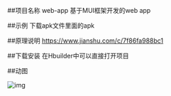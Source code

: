 ##项目名称
 web-app
基于MUI框架开发的web  app

##示例
下载apk文件里面的apk

##原理说明
https://www.jianshu.com/c/7f86fa988bc1

##下载安装
在Hbuilder中可以直接打开项目





##动图

![img](https://github.com/laimeifeng/web-app/blob/master/%E4%B8%BB%E9%A1%B5.gif)
